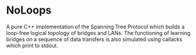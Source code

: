 # NoLoops
A pure C++ implementation of the Spanning Tree Protocol which builds a loop-free logical topology of bridges and LANs. The functioning of learning bridges on a sequence of data transfers is also simulated using callacks which print to stdout. 
